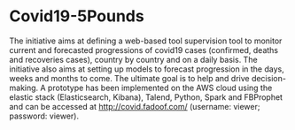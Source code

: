 # Covid19-5Pounds
The initiative aims at defining a web-based tool supervision tool to monitor current and forecasted progressions of covid19 cases (confirmed, deaths and recoveries cases), country by country and on a daily basis. The initiative also aims at setting up   models to forecast progression in the days, weeks and months to come. The ultimate goal is to help and drive decision-making. A prototype has been implemented on the AWS cloud using the elastic stack (Elasticsearch, Kibana), Talend, Python, Spark and FBProphet and can be accessed at http://covid.fadoof.com/ (username: viewer; password: viewer).

